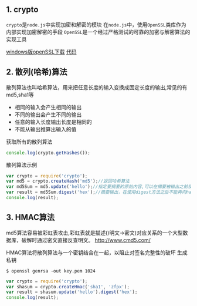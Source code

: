 ## 1. crypto
`crypto`是`node.js`中实现加密和解密的模块
在`node.js`中，使用`OpenSSL`类库作为内部实现加密解密的手段
`OpenSSL`是一个经过严格测试的可靠的加密与解密算法的实现工具

[windows版openSSL下载](http://dl.pconline.com.cn/download/355862-1.html)
[代码](https://github.com/zhufengnodejs/static-server/tree/master/lesson/crypto)

## 2. 散列(哈希)算法
散列算法也叫哈希算法，用来把任意长度的输入变换成固定长度的输出,常见的有md5,sha1等
- 相同的输入会产生相同的输出
- 不同的输出会产生不同的输出
- 任意的输入长度输出长度是相同的
- 不能从输出推算出输入的值

获取所有的散列算法
```javascript
console.log(crypto.getHashes());
```

散列算法示例
```javascript
var crypto = require('crypto');
var md5 = crypto.createHash('md5');//返回哈希算法
var md5Sum = md5.update('hello');//指定要摘要的原始内容,可以在摘要被输出之前使用多次update方法来添加摘要内容
var result = md5Sum.digest('hex');//摘要输出，在使用digest方法之后不能再向hash对象追加摘要内容。
console.log(result);
```


## 3. HMAC算法
md5算法容易被彩虹表攻击,彩虹表就是描述()明文->密文)对应关系的一个大型数据库，破解时通过密文直接反查明文。
http://www.cmd5.com/

HMAC算法将散列算法与一个密钥结合在一起，以阻止对签名完整性的破坏
生成私钥
```
$ openssl genrsa -out key.pem 1024
```

```javascript
var crypto = require('crypto');
var shasum = crypto.createHmac('sha1', 'zfpx');
var result = shasum.update('hello').digest('hex');
console.log(result);
```
